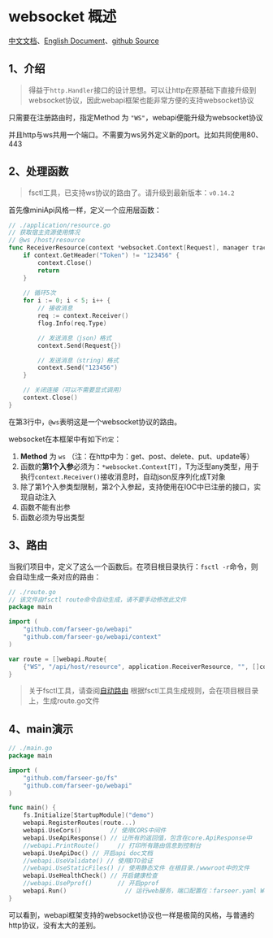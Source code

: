 # websocket 概述
[中文文档](https://farseer-go.github.io/doc/)、[English Document](https://farseer-go.github.io/doc/#/en-us/)、[github Source](https://github.com/farseer-go/webapi)

## 1、介绍
> 得益于`http.Handler`接口的设计思想。可以让http在原基础下直接升级到websocket协议，因此webapi框架也能非常方便的支持websocket协议

只需要在注册路由时，指定Method 为 `"WS"`，webapi便能升级为websocket协议

并且http与ws共用一个端口。不需要为ws另外定义新的port。比如共同使用80、443

## 2、处理函数
> fsctl工具，已支持ws协议的路由了。请升级到最新版本：`v0.14.2`

首先像miniApi风格一样，定义一个应用层函数：
```go
// ./application/resource.go
// 获取宿主资源使用情况
// @ws /host/resource
func ReceiverResource(context *websocket.Context[Request], manager trace.IManager) {
	if context.GetHeader("Token") != "123456" {
        context.Close()
		return
    }
	
	// 循环5次
	for i := 0; i < 5; i++ {
		// 接收消息
		req := context.Receiver()
		flog.Info(req.Type)

		// 发送消息（json）格式
		context.Send(Request{})

		// 发送消息（string）格式
		context.Send("123456")
	}

	// 关闭连接（可以不需要显式调用）
	context.Close()
}
```
在第3行中，`@ws`表明这是一个websocket协议的路由。

websocket在本框架中有如下`约定`：
1. **Method** 为 `ws` （注：在http中为：get、post、delete、put、update等）
2. 函数的**第1个入参**必须为：`*websocket.Context[T]`，T为泛型any类型，用于执行`context.Receiver()`接收消息时，自动json反序列化成T对象
3. 除了第1个入参类型限制，第2个入参起，支持使用在IOC中已注册的接口，实现自动注入
4. 函数不能有出参
5. 函数必须为导出类型

## 3、路由
当我们项目中，定义了这么一个函数后。在项目根目录执行：`fsctl -r`命令，则会自动生成一条对应的路由：
```go
// ./route.go
// 该文件由fsctl route命令自动生成，请不要手动修改此文件
package main

import (
	"github.com/farseer-go/webapi"
	"github.com/farseer-go/webapi/context"
)

var route = []webapi.Route{
    {"WS", "/api/host/resource", application.ReceiverResource, "", []context.IFilter{}, []string{"context", ""}},
}
```
> 关于fsctl工具，请查阅[自动路由](web/webapi/minimalApi/autoRoute)
根据fsctl工具生成规则，会在项目根目录上，生成route.go文件
## 4、main演示
```go
// ./main.go
package main

import (
	"github.com/farseer-go/fs"
	"github.com/farseer-go/webapi"
)

func main() {
	fs.Initialize[StartupModule]("demo")
	webapi.RegisterRoutes(route...)
	webapi.UseCors()        // 使用CORS中间件
	webapi.UseApiResponse() // 让所有的返回值，包含在core.ApiResponse中
	//webapi.PrintRoute()     // 打印所有路由信息到控制台
	webapi.UseApiDoc() // 开启api doc文档
	//webapi.UseValidate() // 使用DTO验证
	//webapi.UseStaticFiles() // 使用静态文件 在根目录./wwwroot中的文件
	webapi.UseHealthCheck() // 开启健康检查
	//webapi.UsePprof()       // 开启pprof
	webapi.Run()                // 运行web服务，端口配置在：farseer.yaml Webapi.Url 配置节点
}
```

可以看到，webapi框架支持的websocket协议也一样是极简的风格，与普通的http协议，没有太大的差别。
